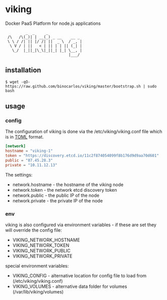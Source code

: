 viking
======

Docker PaaS Platform for node.js applications

```
         _  _     _               
 /\   /\(_)| | __(_) _ __    __ _ 
 \ \ / /| || |/ /| ||  _ \  / _, |
  \ V / | ||   < | || | | || (_| |
   \_/  |_||_|\_\|_||_| |_| \__, |
                            |___/ 
```

## installation

```
$ wget -qO- https://raw.github.com/binocarlos/viking/master/bootstrap.sh | sudo bash
```

## usage


### config

The configuration of viking is done via the /etc/viking/viking.conf file which is in [TOML](https://github.com/mojombo/toml/blob/master/versions/toml-v0.2.0.md) format.

```toml
[network]
hostname = "viking-1"
token = "https://discovery.etcd.io/11c2f874054099f8b176d9d9aa70d601"
public = "87.45.28.3"
private = "10.11.12.13"
```

The settings:

 * network.hostname - the hostname of the viking node
 * network.token - the network etcd discovery token
 * network.public - the public IP of the node
 * network.private - the private IP of the node

### env

viking is also configured via environment variables - if these are set they will override the config file:

 * VIKING_NETWORK_HOSTNAME
 * VIKING_NETWORK_TOKEN
 * VIKING_NETWORK_PUBLIC
 * VIKING_NETWORK_PRIVATE

special environment variables:

 * VIKING_CONFIG - alternative location for config file to load from (/etc/viking/viking.conf)
 * VIKING_VOLUMES - alternative data folder for volumes (/var/lib/viking/volumes)


